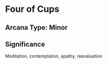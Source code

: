 # Four of Cups

## Arcana Type: Minor

## Significance 

Meditation, contemplation, apathy, reevaluation
